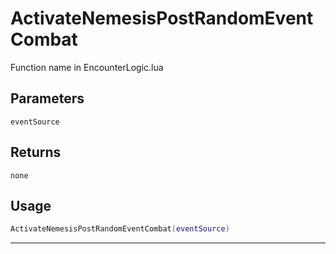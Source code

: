 # ActivateNemesisPostRandomEventCombat
Function name in EncounterLogic.lua
## Parameters
`eventSource`
## Returns
`none`
## Usage
```lua
ActivateNemesisPostRandomEventCombat(eventSource)
```
---
